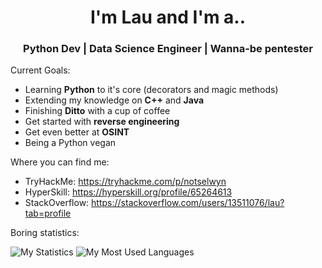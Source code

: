 <h1 align="center"> I'm <b>Lau</b> and I'm a.. </h1>
<h3 align="center"> Python Dev | Data Science Engineer | Wanna-be pentester </h3>

Current Goals:
- Learning <b>Python</b> to it's core (decorators and magic methods)
- Extending my knowledge on <b>C++</b> and <b>Java</b>
- Finishing <b>Ditto</b> with a cup of coffee
- Get started with <b>reverse engineering</b>
- Get even better at <b>OSINT</b>
- Being a Python vegan

Where you can find me:
- TryHackMe: https://tryhackme.com/p/notselwyn
- HyperSkill: https://hyperskill.org/profile/65264613
- StackOverflow: https://stackoverflow.com/users/13511076/lau?tab=profile

Boring statistics:

![My Statistics](https://raw.githubusercontent.com/Notselwyn/GitHubStats/f7246f3385f87d7c3517dfb640dec2a354cdda3c/generated/overview.svg?token=AQLQDNXO5BNJRRMSTNX6NWLAJD22O)
![My Most Used Languages](https://raw.githubusercontent.com/Notselwyn/GitHubStats/f7246f3385f87d7c3517dfb640dec2a354cdda3c/generated/languages.svg?token=AQLQDNXUITPNOGB7YNB7Z7DAJEDGO)
<!--
Here are some ideas to get you started:

- 🔭 I’m currently working on ...
- 🌱 I’m currently learning ...
- 👯 I’m looking to collaborate on ...
- 🤔 I’m looking for help with ...
- 💬 Ask me about ...
- 📫 How to reach me: ...
- 😄 Pronouns: ...
- ⚡ Fun fact: ...
-->
